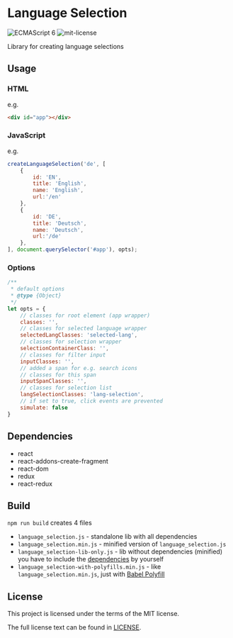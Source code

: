 # Language Selection

![ECMAScript 6](https://img.shields.io/badge/ECMAScript-6-green.svg)
![mit-license](https://img.shields.io/badge/License-MIT-blue.svg)

Library for creating language selections

## Usage

### HTML

e.g. 
```html
<div id="app"></div>
```

### JavaScript

e.g.
```js
createLanguageSelection('de', [
    {
        id: 'EN',
        title: 'English',
        name: 'English',
        url:'/en'
    },
    {
        id: 'DE',
        title: 'Deutsch',
        name: 'Deutsch',
        url:'/de'
    },
], document.querySelector('#app'), opts);
```

### Options

```js
/**
 * default options
 * @type {Object}
 */
let opts = {
    // classes for root element (app wrapper)
    classes: '',
    // classes for selected language wrapper
    selectedLangClasses: 'selected-lang',
    // classes for selection wrapper
    selectionContainerClass: '',
    // classes for filter input
    inputClasses: '',
    // added a span for e.g. search icons
    // classes for this span
    inputSpanClasses: '',
    // classes for selection list
    langSelectionClasses: 'lang-selection',
    // if set to true, click events are prevented
    simulate: false
}
```

## Dependencies
<a id="dependencies"></a>

* react
* react-addons-create-fragment
* react-dom
* redux
* react-redux

## Build

`npm run build` creates 4 files

* `language_selection.js` - standalone lib with all dependencies
* `language_selection.min.js` - minified version of `language_selection.js`
* `language_selection-lib-only.js` - lib without dependencies (minified)
                                     you have to include the [dependencies](#dependencies) by yourself
* `language_selection-with-polyfills.min.js` - like `language_selection.min.js`, just with [Babel Polyfill][babel-polyfill]

## License

This project is licensed under the terms of the MIT license.

The full license text can be found in [LICENSE](./LICENSE).

[babel-polyfill]: https://babeljs.io/docs/usage/polyfill/